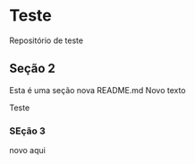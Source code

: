 # Teste
Repositório de teste 

## Seção 2

Esta é uma seção nova
README.md Novo texto

Teste

### SEção 3

novo aqui
